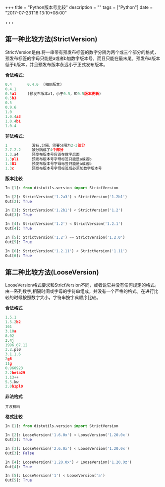 +++
title = "Python版本号比较"
description = ""
tags = ["Python"]
date = "2017-07-23T16:13:10+08:00"

+++

## 第一种比较方法(StrictVersion)

StrictVersion是由.将一串带有预发布标签的数字分隔为两个或三个部分的格式，预发布标签的字母只能是a或者b加数字版本号，而且只能在最末尾。预发布a版本低于b版本，并且预发布版本永远小于正式发布版本。

**合法格式:**

```py
0.4       0.4.0  (相同版本)
0.4.1
0.5a1     (预发布版本a1，小于0.5，即0.5版本更新)
0.5b3
0.5
0.9.6
1.0
1.0.4a3
1.0.4b1
1.0.4
```

**非法格式:**

```py
1           没有.分隔，需要分隔为2-3部分
2.7.2.2     被分隔成了4个部分
1.3.a4      预发布版本号应该在数字后面
1.3pl1      预发布版本号字母标签只能是a或者b
1.3B1       预发布版本号字母标签只能是a或者b
1.3c        预发布版本号字母标签后必须加数字版本号
```

**版本比较**

```py
In [1]: from distutils.version import StrictVersion

In [2]: StrictVersion('1.2a3') < StrictVersion('1.2b1')
Out[2]: True

In [3]: StrictVersion('1.2b1') < StrictVersion('1.2')
Out[3]: True

In [4]: StrictVersion('1.2') < StrictVersion('1.2.1')
Out[4]: True

In [5]: StrictVersion('1.2') == StrictVersion('1.2.0')
Out[5]: True

In [6]: StrictVersion('1.2.11') < StrictVersion('1.11')
Out[6]: True
```

## 第二种比较方法(LooseVersion)

LooseVersion格式要求和StrictVersion不同，或者说它并没有任何规定的格式。由一系列数字,相隔时间或字母的字符串组成，并没有一个严格的格式。在进行比较的时候按照数字大小，字符串按字典顺序比较。

**合法格式**

```py
1.5.1
1.5.2b2
161
3.10a
8.02
3.4j
1996.07.12
3.2.pl0
3.1.1.6
2g6
11g
0.960923
2.2beta29
1.13++
5.5.kw
2.0b1pl0
```

**非法格式**

    并没有哟

**格式比较**

```py
In [1]: from distutils.version import StrictVersion

In [2]: LooseVersion('1.6.0x') < LooseVersion('1.20.0x')
Out[2]: True

In [3]: LooseVersion('2.6.0x') < LooseVersion('1.20.0x')
Out[3]: False

In [4]: LooseVersion('1.20.0x') < LooseVersion('1.20.0z')
Out[4]: True

In [5]: LooseVersion('1') < LooseVersion('a')
Out[5]: True 
```
